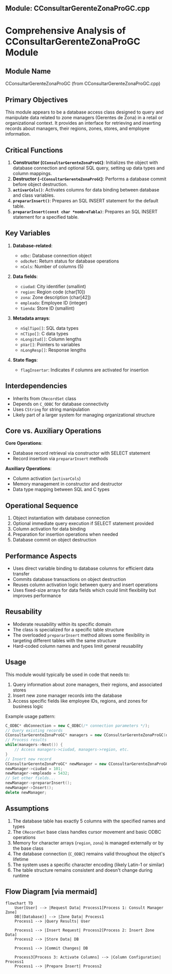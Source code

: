 ## Module: CConsultarGerenteZonaProGC.cpp
# Comprehensive Analysis of CConsultarGerenteZonaProGC Module

## Module Name
CConsultarGerenteZonaProGC (from CConsultarGerenteZonaProGC.cpp)

## Primary Objectives
This module appears to be a database access class designed to query and manipulate data related to zone managers (Gerentes de Zona) in a retail or organizational context. It provides an interface for retrieving and inserting records about managers, their regions, zones, stores, and employee information.

## Critical Functions
1. **Constructor (`CConsultarGerenteZonaProGC`)**: Initializes the object with database connection and optional SQL query, setting up data types and column mappings.
2. **Destructor (`~CConsultarGerenteZonaProGC`)**: Performs a database commit before object destruction.
3. **`activarCols()`**: Activates columns for data binding between database and class variables.
4. **`prepararInsert()`**: Prepares an SQL INSERT statement for the default table.
5. **`prepararInsert(const char *nombreTabla)`**: Prepares an SQL INSERT statement for a specified table.

## Key Variables
1. **Database-related**:
   - `odbc`: Database connection object
   - `odbcRet`: Return status for database operations
   - `nCols`: Number of columns (5)

2. **Data fields**:
   - `ciudad`: City identifier (smallint)
   - `region`: Region code (char[10])
   - `zona`: Zone description (char[42])
   - `empleado`: Employee ID (integer)
   - `tienda`: Store ID (smallint)

3. **Metadata arrays**:
   - `nSqlTipo[]`: SQL data types
   - `nCTipo[]`: C data types
   - `nLongitud[]`: Column lengths
   - `pVar[]`: Pointers to variables
   - `nLongResp[]`: Response lengths

4. **State flags**:
   - `flagInsertar`: Indicates if columns are activated for insertion

## Interdependencies
- Inherits from `CRecordSet` class
- Depends on `C_ODBC` for database connectivity
- Uses `CString` for string manipulation
- Likely part of a larger system for managing organizational structure

## Core vs. Auxiliary Operations
**Core Operations**:
- Database record retrieval via constructor with SELECT statement
- Record insertion via `prepararInsert` methods

**Auxiliary Operations**:
- Column activation (`activarCols`)
- Memory management in constructor and destructor
- Data type mapping between SQL and C types

## Operational Sequence
1. Object instantiation with database connection
2. Optional immediate query execution if SELECT statement provided
3. Column activation for data binding
4. Preparation for insertion operations when needed
5. Database commit on object destruction

## Performance Aspects
- Uses direct variable binding to database columns for efficient data transfer
- Commits database transactions on object destruction
- Reuses column activation logic between query and insert operations
- Uses fixed-size arrays for data fields which could limit flexibility but improves performance

## Reusability
- Moderate reusability within its specific domain
- The class is specialized for a specific table structure
- The overloaded `prepararInsert` method allows some flexibility in targeting different tables with the same structure
- Hard-coded column names and types limit general reusability

## Usage
This module would typically be used in code that needs to:
1. Query information about zone managers, their regions, and associated stores
2. Insert new zone manager records into the database
3. Access specific fields like employee IDs, regions, and zones for business logic

Example usage pattern:
```cpp
C_ODBC* dbConnection = new C_ODBC(/* connection parameters */);
// Query existing records
CConsultarGerenteZonaProGC* managers = new CConsultarGerenteZonaProGC(dbConnection, "SELECT * FROM CConsultarGerenteZonaProGC WHERE region = 'NORTH'");
// Process results
while(managers->Next()) {
    // Access managers->ciudad, managers->region, etc.
}
// Insert new record
CConsultarGerenteZonaProGC* newManager = new CConsultarGerenteZonaProGC(dbConnection, NULL);
newManager->ciudad = 101;
newManager->empleado = 5432;
// Set other fields...
newManager->prepararInsert();
newManager->Insert();
delete newManager;
```

## Assumptions
1. The database table has exactly 5 columns with the specified names and types
2. The `CRecordSet` base class handles cursor movement and basic ODBC operations
3. Memory for character arrays (`region`, `zona`) is managed externally or by the base class
4. The database connection (`C_ODBC`) remains valid throughout the object's lifetime
5. The system uses a specific character encoding (likely Latin-1 or similar)
6. The table structure remains consistent and doesn't change during runtime
## Flow Diagram [via mermaid]
```mermaid
flowchart TD
    User[User] --> |Request Data| Process1[Process 1: Consult Manager Zone]
    DB[(Database)] --> |Zone Data| Process1
    Process1 --> |Query Results| User
    
    Process1 --> |Insert Request| Process2[Process 2: Insert Zone Data]
    Process2 --> |Store Data| DB
    
    Process1 --> |Commit Changes| DB
    
    Process3[Process 3: Activate Columns] --> |Column Configuration| Process1
    Process1 --> |Prepare Insert| Process2
```
